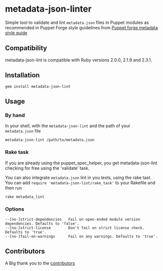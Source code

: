 # metadata-json-linter

Simple tool to validate and lint `metadata.json` files in Puppet modules as
recommended in Puppet Forge style guidelines from [Puppet forge metadata style
quide](https://docs.puppetlabs.com/puppet/latest/reference/modules_publishing.html#write-a-metadatajson-file)

## Compatibility

metadata-json-lint is compatible with Ruby versions 2.0.0, 2.1.9 and
2.3.1.

## Installation

```shell
gem install metadata-json-lint
```

## Usage

### By hand

In your shell, with the `metadata-json-lint` and the path of your `metadata.json` file

```shell
metadata-json-lint /path/to/metadata.json
```

### Rake task

If you are already using the puppet_spec_helper, you get metadata-json-lint
checking for free using the 'validate' task.

You can also integrate `metadata.json` lint in you tests, using the rake tast.
You can add `require 'metadata-json-lint/rake_task'` to your Rakefile and then
run

```ruby
rake metadata_lint
```

### Options

```
--[no-]strict-dependencies   Fail on open-ended module version dependencies. Defaults to 'false'.
--[no-]strict-license        Don't fail on strict license check. Defaults to 'true'.
--[no-]fail-on-warnings      Fail on any warnings. Defaults to 'true'.

```

## Contributors

A Big thank you to the
[contributors](https://github.com/voxpupuli/metadata-json-lint/graphs/contributors)
